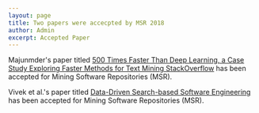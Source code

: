 ```yaml
---
layout: page
title: Two papers were accecpted by MSR 2018
author: Admin
excerpt: Accepted Paper
---
```


Majunmder's paper titled [500 Times Faster Than Deep Learning, a Case Study Exploring Faster Methods for Text Mining StackOverflow](https://arxiv.org/pdf/1802.05319.pdf) has been accepted for Mining Software Repositories (MSR).

Vivek et al.'s paper titled [Data-Driven Search-based Software Engineering](https://arxiv.org/pdf/1801.10241.pdf) has been accepted for Mining Software Repositories (MSR). 